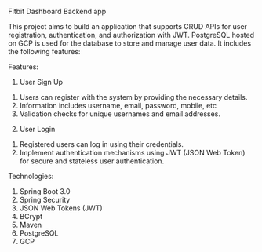 Fitbit Dashboard Backend app

This project aims to build an application that supports CRUD APIs for user registration, authentication, and authorization with JWT. PostgreSQL hosted on GCP is used for the database to store and manage user data. It includes the following features:


Features:
1. User Sign Up
  1) Users can register with the system by providing the necessary details.
  2) Information includes username, email, password, mobile, etc
  3) Validation checks for unique usernames and email addresses.
2. User Login
  1) Registered users can log in using their credentials.
  2) Implement authentication mechanisms using JWT (JSON Web Token) for secure and stateless user authentication.




Technologies:
  1. Spring Boot 3.0
  2. Spring Security
  3. JSON Web Tokens (JWT)
  4. BCrypt
  5. Maven
  6. PostgreSQL
  7. GCP
